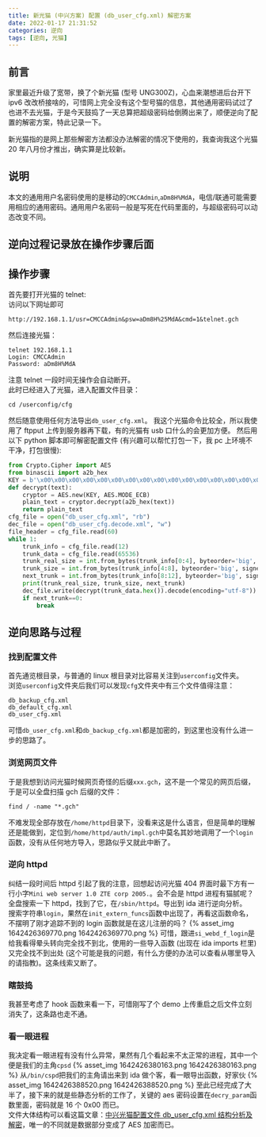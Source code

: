 ```yaml
---
title: 新光猫 (中兴方案) 配置 (db_user_cfg.xml) 解密方案
date: 2022-01-17 21:31:52
categories: 逆向
tags: [逆向, 光猫]
---
```


## 前言

家里最近升级了宽带，换了个新光猫 (型号 UNG300Z)，心血来潮想进后台开下 ipv6 改改桥接啥的，可惜网上完全没有这个型号猫的信息，其他通用密码试过了也进不去光猫，于是今天鼓捣了一天总算把超级密码给倒腾出来了，顺便逆向了配置的解密方案，特此记录一下。  

新光猫指的是网上那些解密方法都没办法解密的情况下使用的，我查询我这个光猫 20 年八月份才推出，确实算是比较新。

<!-- more -->

## 说明

本文的通用用户名密码使用的是移动的`CMCCAdmin`,`aDm8H%MdA`，电信/联通可能需要用相应的通用密码。通用用户名密码一般是写死在代码里面的，与超级密码可以动态改变不同。

## 逆向过程记录放在操作步骤后面

## 操作步骤

首先要打开光猫的 telnet:  
访问以下网址即可

```url
http://192.168.1.1/usr=CMCCAdmin&psw=aDm8H%25MdA&cmd=1&telnet.gch
```

然后连接光猫：

```shell
telnet 192.168.1.1
Login: CMCCAdmin
Password: aDm8H%MdA
```

注意 telnet 一段时间无操作会自动断开。  
此时已经进入了光猫，进入配置文件目录：

```shell
cd /userconfig/cfg
```

然后随意使用任何方法导出`db_user_cfg.xml`。
我这个光猫命令比较全，所以我使用了 ftpput 上传到服务器再下载，有的光猫有 usb 口什么的会更加方便。
然后用以下 python 脚本即可解密配置文件 (有兴趣可以帮忙打包一下，我 pc 上环境不干净，打包很慢):

```python
from Crypto.Cipher import AES
from binascii import a2b_hex
KEY = b'\x00\x00\x00\x00\x00\x00\x00\x00\x00\x00\x00\x00\x00\x00\x00\x00'
def decrypt(text):
    cryptor = AES.new(KEY, AES.MODE_ECB)
    plain_text = cryptor.decrypt(a2b_hex(text))
    return plain_text
cfg_file = open("db_user_cfg.xml", "rb")
dec_file = open("db_user_cfg.decode.xml", "w")
file_header = cfg_file.read(60)
while 1:
    trunk_info = cfg_file.read(12)
    trunk_data = cfg_file.read(65536)
    trunk_real_size = int.from_bytes(trunk_info[0:4], byteorder='big', signed=False)
    trunk_size = int.from_bytes(trunk_info[4:8], byteorder='big', signed=False)
    next_trunk = int.from_bytes(trunk_info[8:12], byteorder='big', signed=False)
    print(trunk_real_size, trunk_size, next_trunk)
    dec_file.write(decrypt(trunk_data.hex()).decode(encoding="utf-8"))
    if next_trunk==0:
        break
```

## 逆向思路与过程

### 找到配置文件

首先通览根目录，与普通的 linux 根目录对比容易关注到`userconfig`文件夹。  
浏览`userconfig`文件夹后我们可以发现`cfg`文件夹中有三个文件值得注意：

```text
db_backup_cfg.xml
db_default_cfg.xml
db_user_cfg.xml
```

可惜`db_user_cfg.xml`和`db_backup_cfg.xml`都是加密的，到这里也没有什么进一步的思路了。

### 浏览网页文件

于是我想到访问光猫时候网页奇怪的后缀`xxx.gch`，这不是一个常见的网页后缀，于是可以全盘扫描 gch 后缀的文件：

```shell
find / -name "*.gch"
```

不难发现全部存放在`/home/httpd`目录下，没看来这是什么语言，但是简单的理解还是能做到，定位到`/home/httpd/auth/impl.gch`中莫名其妙地调用了一个`login`函数，没有从任何地方导入，思路似乎又就此中断了。

### 逆向 httpd

纠结一段时间后 httpd 引起了我的注意，回想起访问光猫 404 界面时最下方有一行小字`Mini web server 1.0 ZTE corp 2005.`。会不会是 httpd 进程有猫腻呢？
全盘搜索一下 httpd，找到了它，在`/sbin/httpd`。导出到 ida 进行逆向分析。  
搜索字符串`login`，果然在`init_extern_funcs`函数中出现了，再看这函数命名，不摆明了刚才追踪不到的 login 函数就是在这儿注册的吗？
{% asset_img 1642426369770.png 1642426369770.png %}
可惜，跟进`si_webd_f_login`是给我看得晕头转向完全找不到北，使用的一些导入函数 (出现在 ida imports 栏里) 又完全找不到出处 (这个可能是我的问题，有什么方便的办法可以查看从哪里导入的请指教)。这条线索又断了。

### 瞎鼓捣

我甚至考虑了 hook 函数来看一下，可惜刚写了个 demo 上传重启之后文件立刻消失了，这条路也走不通。

### 看一眼进程

我决定看一眼进程有没有什么异常，果然有几个看起来不太正常的进程，其中一个便是我们的主角`cpsd`
{% asset_img 1642426380163.png 1642426380163.png %}
从`/bin/cspd`把我们的主角请出来到 ida 做个客，看一眼导出函数，好家伙
{% asset_img 1642426388520.png 1642426388520.png %}
至此已经完成了大半了，接下来的就是些静态分析的工作了，关键的 aes 密码设置在`decry_param`函数里面，密码就是 16 个 0x00 而已。  
文件大体结构可以看这篇文章：[中兴光猫配置文件 db_user_cfg.xml 结构分析及解密](https://www.52pojie.cn/forum.php?mod=viewthread&tid=1005978)，唯一的不同就是数据部分变成了 AES 加密而已。
